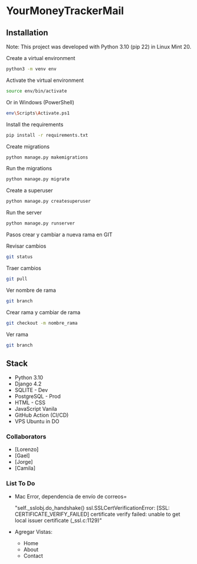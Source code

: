 # YourMoneyTrackerMail


## Installation
Note: This project was developed with Python 3.10 (pip 22) in Linux Mint 20.

Create a virtual environment
```bash
python3 -m venv env
```
Activate the virtual environment
```bash
source env/bin/activate
```
Or in Windows (PowerShell)
```bash
env\Scripts\Activate.ps1
```
Install the requirements
```bash
pip install -r requirements.txt
```
Create migrations
```bash
python manage.py makemigrations
```
Run the migrations
```bash
python manage.py migrate
```
Create a superuser
```bash
python manage.py createsuperuser
```
Run the server
```bash
python manage.py runserver
```
Pasos crear y cambiar a nueva rama en GIT

Revisar cambios
```bash
git status
```
Traer cambios
```bash
git pull
```
Ver nombre de rama
```bash
git branch
```
Crear rama y cambiar de rama
```bash
git checkout -m nombre_rama
```
Ver rama
```bash
git branch
```


## Stack
+ Python 3.10
+ Django 4.2
+ SQLITE - Dev
+ PostgreSQL - Prod
+ HTML - CSS
+ JavaScript Vanila
+ GitHub Action (CI/CD)
+ VPS Ubuntu in DO

### Collaborators
- [Lorenzo]
- [Gael]
- [Jorge]
- [Camila]

### List To Do

+ Mac Error, dependencia de envío de correos=

    "self._sslobj.do_handshake()
    ssl.SSLCertVerificationError: [SSL: CERTIFICATE_VERIFY_FAILED] certificate verify failed: unable to get local issuer certificate (_ssl.c:1129)"

+ Agregar Vistas:
    * Home
    * About
    * Contact
